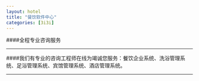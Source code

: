 ```yaml
---
layout: hotel
title: "餐饮软件中心"
categories: [3i3i]
---
```

####全程专业咨询服务
<hr/>
####我们有专业的咨询工程师在线为竭诚您服务：餐饮企业系统、洗浴管理系统、足浴管理系统、宾馆管理系统、酒店管理系统。
<hr/>


